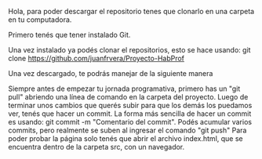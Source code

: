 Hola, para poder descargar el repositorio tenes que clonarlo en una carpeta en tu computadora.

Primero tenés que tener instalado Git.

Una vez instalado ya podés clonar el repositorios, esto se hace usando: git clone https://github.com/juanfrvera/Proyecto-HabProf

Una vez descargado, te podrás manejar de la siguiente manera

Siempre antes de empezar tu jornada programativa, primero has un "git pull" abriendo una línea de comando en la carpeta del proyecto.
Luego de terminar unos cambios que querés subir para que los demás los puedamos ver, tenés que hacer un commit. La forma más sencilla de hacer un commit es usando: git commit -m "Comentario del commit". Podés acumular varios commits, pero realmente se suben al ingresar el comando "git push"
Para poder probar la página solo tenés que abrir el archivo index.html, que se encuentra dentro de la carpeta src, con un navegador.